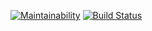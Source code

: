 [![Maintainability](https://api.codeclimate.com/v1/badges/26cfeb53f9b2a072c66e/maintainability)](https://codeclimate.com/github/8ar8az/Brain-Games-Hexlet/maintainability) [![Build Status](https://travis-ci.org/8ar8az/Brain-Games-Hexlet.svg?branch=master)](https://travis-ci.org/8ar8az/Brain-Games-Hexlet)